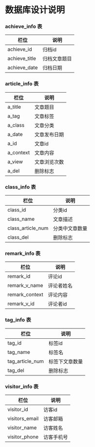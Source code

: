 # 数据库设计说明

### achieve_info 表

| 栏位          | 说明         |
| ------------- | ------------ |
| achieve_id    | 归档id       |
| achieve_title | 归档文章题目 |
| achieve_date  | 归档日期     |

### article_info 表

| 栏位      | 说明         |
| --------- | ------------ |
| a_title   | 文章题目     |
| a_tag     | 文章标签     |
| a_class   | 文章分类     |
| a_date    | 文章发布日期 |
| a_id      | 文章id       |
| a_context | 文章内容     |
| a_view    | 文章浏览次数 |
| a_del     | 删除标志     |

### class_info 表

| 栏位              | 说明           |
| ----------------- | -------------- |
| class_id          | 分类id         |
| class_name        | 文章描述       |
| class_article_num | 分类中文章数量 |
| class_del         | 删除标志       |

### remark_info 表

| 栏位           | 说明       |
| -------------- | ---------- |
| remark_id      | 评论id     |
| remark_v_name  | 评论者姓名 |
| remark_context | 评论内容   |
| remark_v_id    | 评论者id   |

### tag_info 表

| 栏位            | 说明           |
| --------------- | -------------- |
| tag_id          | 标签id         |
| tag_name        | 标签名         |
| tag_article_num | 标签下文章数量 |
| tag_del         | 删除标志       |

### visitor_info 表

| 栏位           | 说明       |
| -------------- | ---------- |
| visitor_id     | 访客id     |
| visitors_email | 访客邮箱   |
| visitor_name   | 访客姓名   |
| visitor_phone  | 访客手机号 |

